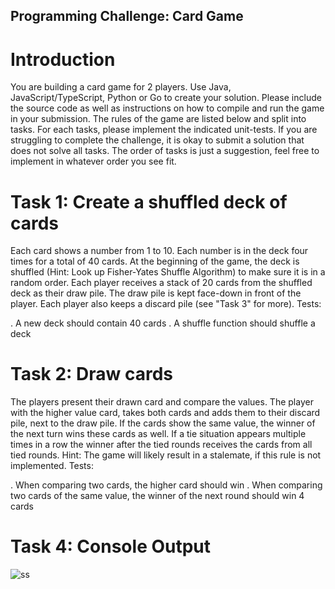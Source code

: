 ## Programming Challenge: Card Game

# Introduction

You are building a card game for 2 players. Use Java, JavaScript/TypeScript, Python or Go to create your
solution. Please include the source code as well as instructions on how to compile and run the game in your
submission. The rules of the game are listed below and split into tasks. For each tasks, please implement
the indicated unit-tests. If you are struggling to complete the challenge, it is okay to submit a solution that
does not solve all tasks. The order of tasks is just a suggestion, feel free to implement in whatever order you
see fit.

# Task 1: Create a shuffled deck of cards

Each card shows a number from 1 to 10. Each number is in the deck four times for a total of 40 cards. At the
beginning of the game, the deck is shuffled (Hint: Look up Fisher-Yates Shuffle Algorithm) to
make sure it is in a random order. Each player receives a stack of 20 cards from the shuffled deck as their
draw pile. The draw pile is kept face-down in front of the player. Each player also keeps a discard pile (see
"Task 3" for more). Tests:

. A new deck should contain 40 cards
. A shuffle function should shuffle a deck

# Task 2: Draw cards

The players present their drawn card and compare the values. The player with the higher value card, takes
both cards and adds them to their discard pile, next to the draw pile. If the cards show the same value, the
winner of the next turn wins these cards as well. If a tie situation appears multiple times in a row the winner
after the tied rounds receives the cards from all tied rounds. Hint: The game will likely result in a stalemate,
if this rule is not implemented. Tests:

. When comparing two cards, the higher card should win
. When comparing two cards of the same value, the winner of the next round should win 4 cards

# Task 4: Console Output

![ss](https://user-images.githubusercontent.com/84997756/186637159-41196e63-1bd1-4b1a-b096-0aabcbca8c80.png)
